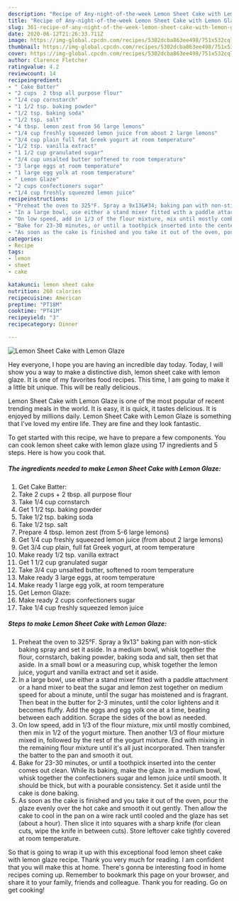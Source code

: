 ```yaml
---
description: "Recipe of Any-night-of-the-week Lemon Sheet Cake with Lemon Glaze"
title: "Recipe of Any-night-of-the-week Lemon Sheet Cake with Lemon Glaze"
slug: 361-recipe-of-any-night-of-the-week-lemon-sheet-cake-with-lemon-glaze
date: 2020-06-12T21:26:33.711Z
image: https://img-global.cpcdn.com/recipes/5302dcba863ee498/751x532cq70/lemon-sheet-cake-with-lemon-glaze-recipe-main-photo.jpg
thumbnail: https://img-global.cpcdn.com/recipes/5302dcba863ee498/751x532cq70/lemon-sheet-cake-with-lemon-glaze-recipe-main-photo.jpg
cover: https://img-global.cpcdn.com/recipes/5302dcba863ee498/751x532cq70/lemon-sheet-cake-with-lemon-glaze-recipe-main-photo.jpg
author: Clarence Fletcher
ratingvalue: 4.2
reviewcount: 14
recipeingredient:
- " Cake Batter"
- "2 cups  2 tbsp all purpose flour"
- "1/4 cup cornstarch"
- "1 1/2 tsp. baking powder"
- "1/2 tsp. baking soda"
- "1/2 tsp. salt"
- "4 tbsp. lemon zest from 56 large lemons"
- "1/4 cup freshly squeezed lemon juice from about 2 large lemons"
- "3/4 cup plain full fat Greek yogurt at room temperature"
- "1/2 tsp. vanilla extract"
- "1 1/2 cup granulated sugar"
- "3/4 cup unsalted butter softened to room temperature"
- "3 large eggs at room temperature"
- "1 large egg yolk at room temperature"
- " Lemon Glaze"
- "2 cups confectioners sugar"
- "1/4 cup freshly squeezed lemon juice"
recipeinstructions:
- "Preheat the oven to 325°F. Spray a 9x13&#34; baking pan with non-stick baking spray and set it aside. In a medium bowl, whisk together the flour, cornstarch, baking powder, baking soda and salt, then set that aside. In a small bowl or a measuring cup, whisk together the lemon juice, yogurt and vanilla extract and set it aside."
- "In a large bowl, use either a stand mixer fitted with a paddle attachment or a hand mixer to beat the sugar and lemon zest together on medium speed for about a minute, until the sugar has moistened and is fragrant. Then beat in the butter for 2-3 minutes, until the color lightens and it becomes fluffy. Add the eggs and egg yolk one at a time, beating between each addition. Scrape the sides of the bowl as needed."
- "On low speed, add in 1/3 of the flour mixture, mix until mostly combined, then mix in 1/2 of the yogurt mixture. Then another 1/3 of flour mixture mixed in, followed by the rest of the yogurt mixture. End with mixing in the remaining flour mixture until it&#39;s all just incorporated. Then transfer the batter to the pan and smooth it out."
- "Bake for 23-30 minutes, or until a toothpick inserted into the center comes out clean. While its baking, make the glaze. In a medium bowl, whisk together the confectioners sugar and lemon juice until smooth. It should be thick, but with a pourable consistency. Set it aside until the cake is done baking."
- "As soon as the cake is finished and you take it out of the oven, pour the glaze evenly over the hot cake and smooth it out gently. Then allow the cake to cool in the pan on a wire rack until cooled and the glaze has set (about a hour). Then slice it into squares with a sharp knife (for clean cuts, wipe the knife in between cuts). Store leftover cake tightly covered at room temperature."
categories:
- Recipe
tags:
- lemon
- sheet
- cake

katakunci: lemon sheet cake 
nutrition: 260 calories
recipecuisine: American
preptime: "PT18M"
cooktime: "PT41M"
recipeyield: "3"
recipecategory: Dinner

---
```



![Lemon Sheet Cake with Lemon Glaze](https://img-global.cpcdn.com/recipes/5302dcba863ee498/751x532cq70/lemon-sheet-cake-with-lemon-glaze-recipe-main-photo.jpg)

Hey everyone, I hope you are having an incredible day today. Today, I will show you a way to make a distinctive dish, lemon sheet cake with lemon glaze. It is one of my favorites food recipes. This time, I am going to make it a little bit unique. This will be really delicious.

Lemon Sheet Cake with Lemon Glaze is one of the most popular of recent trending meals in the world. It is easy, it is quick, it tastes delicious. It is enjoyed by millions daily. Lemon Sheet Cake with Lemon Glaze is something that I've loved my entire life. They are fine and they look fantastic.




To get started with this recipe, we have to prepare a few components. You can cook lemon sheet cake with lemon glaze using 17 ingredients and 5 steps. Here is how you cook that.

<!--inarticleads1-->

##### The ingredients needed to make Lemon Sheet Cake with Lemon Glaze:

1. Get  Cake Batter:
1. Take 2 cups + 2 tbsp. all purpose flour
1. Take 1/4 cup cornstarch
1. Get 1 1/2 tsp. baking powder
1. Take 1/2 tsp. baking soda
1. Take 1/2 tsp. salt
1. Prepare 4 tbsp. lemon zest (from 5-6 large lemons)
1. Get 1/4 cup freshly squeezed lemon juice (from about 2 large lemons)
1. Get 3/4 cup plain, full fat Greek yogurt, at room temperature
1. Make ready 1/2 tsp. vanilla extract
1. Get 1 1/2 cup granulated sugar
1. Take 3/4 cup unsalted butter, softened to room temperature
1. Make ready 3 large eggs, at room temperature
1. Make ready 1 large egg yolk, at room temperature
1. Get  Lemon Glaze:
1. Make ready 2 cups confectioners sugar
1. Take 1/4 cup freshly squeezed lemon juice




<!--inarticleads2-->

##### Steps to make Lemon Sheet Cake with Lemon Glaze:

1. Preheat the oven to 325°F. Spray a 9x13&#34; baking pan with non-stick baking spray and set it aside. In a medium bowl, whisk together the flour, cornstarch, baking powder, baking soda and salt, then set that aside. In a small bowl or a measuring cup, whisk together the lemon juice, yogurt and vanilla extract and set it aside.
1. In a large bowl, use either a stand mixer fitted with a paddle attachment or a hand mixer to beat the sugar and lemon zest together on medium speed for about a minute, until the sugar has moistened and is fragrant. Then beat in the butter for 2-3 minutes, until the color lightens and it becomes fluffy. Add the eggs and egg yolk one at a time, beating between each addition. Scrape the sides of the bowl as needed.
1. On low speed, add in 1/3 of the flour mixture, mix until mostly combined, then mix in 1/2 of the yogurt mixture. Then another 1/3 of flour mixture mixed in, followed by the rest of the yogurt mixture. End with mixing in the remaining flour mixture until it&#39;s all just incorporated. Then transfer the batter to the pan and smooth it out.
1. Bake for 23-30 minutes, or until a toothpick inserted into the center comes out clean. While its baking, make the glaze. In a medium bowl, whisk together the confectioners sugar and lemon juice until smooth. It should be thick, but with a pourable consistency. Set it aside until the cake is done baking.
1. As soon as the cake is finished and you take it out of the oven, pour the glaze evenly over the hot cake and smooth it out gently. Then allow the cake to cool in the pan on a wire rack until cooled and the glaze has set (about a hour). Then slice it into squares with a sharp knife (for clean cuts, wipe the knife in between cuts). Store leftover cake tightly covered at room temperature.




So that is going to wrap it up with this exceptional food lemon sheet cake with lemon glaze recipe. Thank you very much for reading. I am confident that you will make this at home. There's gonna be interesting food in home recipes coming up. Remember to bookmark this page on your browser, and share it to your family, friends and colleague. Thank you for reading. Go on get cooking!
